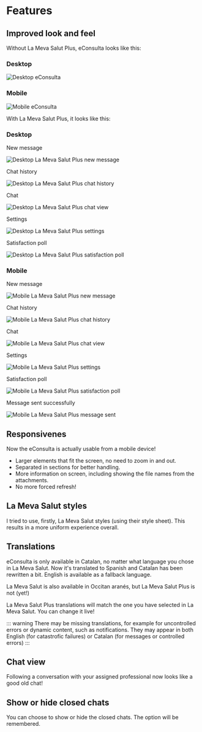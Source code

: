 # Features

## Improved look and feel

Without La Meva Salut Plus, eConsulta looks like this:

### Desktop

![Desktop eConsulta](../img/la-meva-salut-plus/eConsulta-desktop.png)

### Mobile

![Mobile eConsulta](../img/la-meva-salut-plus/eConsulta-mobile.png)

With La Meva Salut Plus, it looks like this:

### Desktop

New message

![Desktop La Meva Salut Plus new message](../img/la-meva-salut-plus/lmsp-desktop-1.png)

Chat history

![Desktop La Meva Salut Plus chat history](../img/la-meva-salut-plus/lmsp-desktop-2.png)

Chat

![Desktop La Meva Salut Plus chat view](../img/la-meva-salut-plus/lmsp-desktop-3.png)

Settings

![Desktop La Meva Salut Plus settings](../img/la-meva-salut-plus/lmsp-desktop-4.png)

Satisfaction poll

![Desktop La Meva Salut Plus satisfaction poll](../img/la-meva-salut-plus/lmsp-desktop-5.png)

### Mobile

New message

![Mobile La Meva Salut Plus new message](../img/la-meva-salut-plus/lmsp-mobile-1.png)

Chat history

![Mobile La Meva Salut Plus chat history](../img/la-meva-salut-plus/lmsp-mobile-2.png)

Chat

![Mobile La Meva Salut Plus chat view](../img/la-meva-salut-plus/lmsp-mobile-3.png)

Settings

![Mobile La Meva Salut Plus settings](../img/la-meva-salut-plus/lmsp-mobile-4.png)

Satisfaction poll

![Mobile La Meva Salut Plus satisfaction poll](../img/la-meva-salut-plus/lmsp-mobile-5.png)

Message sent successfully

![Mobile La Meva Salut Plus message sent](../img/la-meva-salut-plus/lmsp-mobile-6.png)

## Responsivenes

Now the eConsulta is actually usable from a mobile device!

- Larger elements that fit the screen, no need to zoom in and out.
- Separated in sections for better handling.
- More information on screen, including showing the file names from the attachments.
- No more forced refresh!

## La Meva Salut styles

I tried to use, firstly, La Meva Salut styles (using their style sheet). This results in a more uniform experience overall.

## Translations

eConsulta is only available in Catalan, no matter what language you chose in La Meva Salut. Now it's translated to Spanish and Catalan has been rewritten a bit. English is available as a fallback language.

La Meva Salut is also available in Occitan aranés, but La Meva Salut Plus is not (yet!)

La Meva Salut Plus translations will match the one you have selected in La Meva Salut. You can change it live!

::: warning
There may be missing translations, for example for uncontrolled errors or dynamic content, such as notifications. They may appear in both English (for catastrofic failures) or Catalan (for messages or controlled errors)
:::

## Chat view

Following a conversation with your assigned professional now looks like a good old chat!

## Show or hide closed chats

You can choose to show or hide the closed chats. The option will be remembered.

